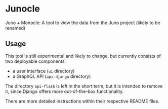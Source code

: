 # Junocle
Juno + Monocle: A tool to view the data from the Juno project (likely to be renamed)

## Usage
This tool is still experimental and likely to change, but currently consists of two deployable components:
- a user interface (`ui` directory)
- a GraphQL API (`api-django` directory)

The directory `api-flask` is left in the short term, but it is intended to remove it, since Django offers more out-of-the-box functionality.

There are more detailed instructions within their respective README files.
